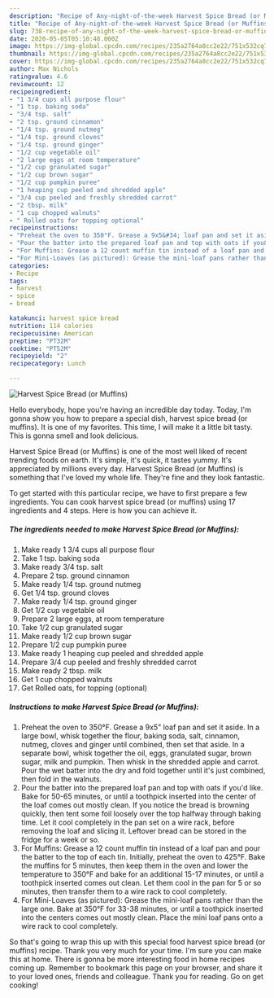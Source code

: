 ```yaml
---
description: "Recipe of Any-night-of-the-week Harvest Spice Bread (or Muffins)"
title: "Recipe of Any-night-of-the-week Harvest Spice Bread (or Muffins)"
slug: 738-recipe-of-any-night-of-the-week-harvest-spice-bread-or-muffins
date: 2020-05-05T05:10:48.000Z
image: https://img-global.cpcdn.com/recipes/235a2764a8cc2e22/751x532cq70/harvest-spice-bread-or-muffins-recipe-main-photo.jpg
thumbnail: https://img-global.cpcdn.com/recipes/235a2764a8cc2e22/751x532cq70/harvest-spice-bread-or-muffins-recipe-main-photo.jpg
cover: https://img-global.cpcdn.com/recipes/235a2764a8cc2e22/751x532cq70/harvest-spice-bread-or-muffins-recipe-main-photo.jpg
author: Max Nichols
ratingvalue: 4.6
reviewcount: 12
recipeingredient:
- "1 3/4 cups all purpose flour"
- "1 tsp. baking soda"
- "3/4 tsp. salt"
- "2 tsp. ground cinnamon"
- "1/4 tsp. ground nutmeg"
- "1/4 tsp. ground cloves"
- "1/4 tsp. ground ginger"
- "1/2 cup vegetable oil"
- "2 large eggs at room temperature"
- "1/2 cup granulated sugar"
- "1/2 cup brown sugar"
- "1/2 cup pumpkin puree"
- "1 heaping cup peeled and shredded apple"
- "3/4 cup peeled and freshly shredded carrot"
- "2 tbsp. milk"
- "1 cup chopped walnuts"
- " Rolled oats for topping optional"
recipeinstructions:
- "Preheat the oven to 350°F. Grease a 9x5&#34; loaf pan and set it aside. In a large bowl, whisk together the flour, baking soda, salt, cinnamon, nutmeg, cloves and ginger until combined, then set that aside. In a separate bowl, whisk together the oil, eggs, granulated sugar, brown sugar, milk and pumpkin. Then whisk in the shredded apple and carrot. Pour the wet batter into the dry and fold together until it&#39;s just combined, then fold in the walnuts."
- "Pour the batter into the prepared loaf pan and top with oats if you&#39;d like. Bake for 50-65 minutes, or until a toothpick inserted into the center of the loaf comes out mostly clean. If you notice the bread is browning quickly, then tent some foil loosely over the top halfway through baking time. Let it cool completely in the pan set on a wire rack, before removing the loaf and slicing it. Leftover bread can be stored in the fridge for a week or so."
- "For Muffins: Grease a 12 count muffin tin instead of a loaf pan and pour the batter to the top of each tin. Initially, preheat the oven to 425°F. Bake the muffins for 5 minutes, then keep them in the oven and lower the temperature to 350°F and bake for an additional 15-17 minutes, or until a toothpick inserted comes out clean. Let them cool in the pan for 5 or so minutes, then transfer them to a wire rack to cool completely."
- "For Mini-Loaves (as pictured): Grease the mini-loaf pans rather than the large one. Bake at 350°F for 33-38 minutes, or until a toothpick inserted into the centers comes out mostly clean. Place the mini loaf pans onto a wire rack to cool completely."
categories:
- Recipe
tags:
- harvest
- spice
- bread

katakunci: harvest spice bread 
nutrition: 114 calories
recipecuisine: American
preptime: "PT32M"
cooktime: "PT52M"
recipeyield: "2"
recipecategory: Lunch

---
```



![Harvest Spice Bread (or Muffins)](https://img-global.cpcdn.com/recipes/235a2764a8cc2e22/751x532cq70/harvest-spice-bread-or-muffins-recipe-main-photo.jpg)

Hello everybody, hope you're having an incredible day today. Today, I'm gonna show you how to prepare a special dish, harvest spice bread (or muffins). It is one of my favorites. This time, I will make it a little bit tasty. This is gonna smell and look delicious.



Harvest Spice Bread (or Muffins) is one of the most well liked of recent trending foods on earth. It's simple, it's quick, it tastes yummy. It's appreciated by millions every day. Harvest Spice Bread (or Muffins) is something that I've loved my whole life. They're fine and they look fantastic.


To get started with this particular recipe, we have to first prepare a few ingredients. You can cook harvest spice bread (or muffins) using 17 ingredients and 4 steps. Here is how you can achieve it.

<!--inarticleads1-->

##### The ingredients needed to make Harvest Spice Bread (or Muffins):

1. Make ready 1 3/4 cups all purpose flour
1. Take 1 tsp. baking soda
1. Make ready 3/4 tsp. salt
1. Prepare 2 tsp. ground cinnamon
1. Make ready 1/4 tsp. ground nutmeg
1. Get 1/4 tsp. ground cloves
1. Make ready 1/4 tsp. ground ginger
1. Get 1/2 cup vegetable oil
1. Prepare 2 large eggs, at room temperature
1. Take 1/2 cup granulated sugar
1. Make ready 1/2 cup brown sugar
1. Prepare 1/2 cup pumpkin puree
1. Make ready 1 heaping cup peeled and shredded apple
1. Prepare 3/4 cup peeled and freshly shredded carrot
1. Make ready 2 tbsp. milk
1. Get 1 cup chopped walnuts
1. Get  Rolled oats, for topping (optional)




<!--inarticleads2-->

##### Instructions to make Harvest Spice Bread (or Muffins):

1. Preheat the oven to 350°F. Grease a 9x5&#34; loaf pan and set it aside. In a large bowl, whisk together the flour, baking soda, salt, cinnamon, nutmeg, cloves and ginger until combined, then set that aside. In a separate bowl, whisk together the oil, eggs, granulated sugar, brown sugar, milk and pumpkin. Then whisk in the shredded apple and carrot. Pour the wet batter into the dry and fold together until it&#39;s just combined, then fold in the walnuts.
1. Pour the batter into the prepared loaf pan and top with oats if you&#39;d like. Bake for 50-65 minutes, or until a toothpick inserted into the center of the loaf comes out mostly clean. If you notice the bread is browning quickly, then tent some foil loosely over the top halfway through baking time. Let it cool completely in the pan set on a wire rack, before removing the loaf and slicing it. Leftover bread can be stored in the fridge for a week or so.
1. For Muffins: Grease a 12 count muffin tin instead of a loaf pan and pour the batter to the top of each tin. Initially, preheat the oven to 425°F. Bake the muffins for 5 minutes, then keep them in the oven and lower the temperature to 350°F and bake for an additional 15-17 minutes, or until a toothpick inserted comes out clean. Let them cool in the pan for 5 or so minutes, then transfer them to a wire rack to cool completely.
1. For Mini-Loaves (as pictured): Grease the mini-loaf pans rather than the large one. Bake at 350°F for 33-38 minutes, or until a toothpick inserted into the centers comes out mostly clean. Place the mini loaf pans onto a wire rack to cool completely.




So that's going to wrap this up with this special food harvest spice bread (or muffins) recipe. Thank you very much for your time. I'm sure you can make this at home. There is gonna be more interesting food in home recipes coming up. Remember to bookmark this page on your browser, and share it to your loved ones, friends and colleague. Thank you for reading. Go on get cooking!
